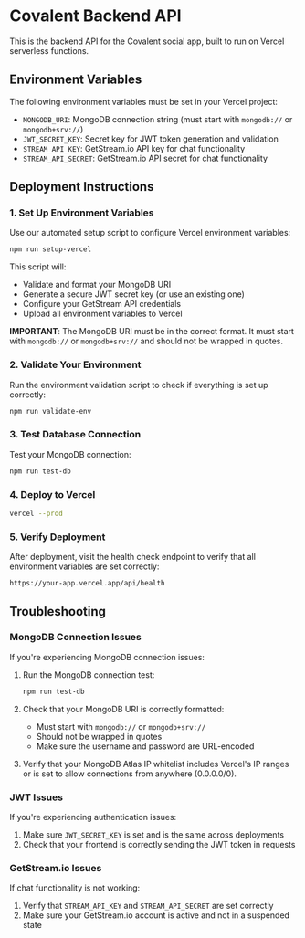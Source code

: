 # Covalent Backend API

This is the backend API for the Covalent social app, built to run on Vercel serverless functions.

## Environment Variables

The following environment variables must be set in your Vercel project:

- `MONGODB_URI`: MongoDB connection string (must start with `mongodb://` or `mongodb+srv://`)
- `JWT_SECRET_KEY`: Secret key for JWT token generation and validation
- `STREAM_API_KEY`: GetStream.io API key for chat functionality
- `STREAM_API_SECRET`: GetStream.io API secret for chat functionality

## Deployment Instructions

### 1. Set Up Environment Variables

Use our automated setup script to configure Vercel environment variables:

```bash
npm run setup-vercel
```

This script will:
- Validate and format your MongoDB URI
- Generate a secure JWT secret key (or use an existing one)
- Configure your GetStream API credentials
- Upload all environment variables to Vercel

**IMPORTANT**: The MongoDB URI must be in the correct format. It must start with `mongodb://` or `mongodb+srv://` and should not be wrapped in quotes.

### 2. Validate Your Environment

Run the environment validation script to check if everything is set up correctly:

```bash
npm run validate-env
```

### 3. Test Database Connection

Test your MongoDB connection:

```bash
npm run test-db
```

### 4. Deploy to Vercel

```bash
vercel --prod
```

### 5. Verify Deployment

After deployment, visit the health check endpoint to verify that all environment variables are set correctly:

```
https://your-app.vercel.app/api/health
```

## Troubleshooting

### MongoDB Connection Issues

If you're experiencing MongoDB connection issues:

1. Run the MongoDB connection test:
   ```bash
   npm run test-db
   ```

2. Check that your MongoDB URI is correctly formatted:
   - Must start with `mongodb://` or `mongodb+srv://`
   - Should not be wrapped in quotes
   - Make sure the username and password are URL-encoded

3. Verify that your MongoDB Atlas IP whitelist includes Vercel's IP ranges or is set to allow connections from anywhere (0.0.0.0/0).

### JWT Issues

If you're experiencing authentication issues:

1. Make sure `JWT_SECRET_KEY` is set and is the same across deployments
2. Check that your frontend is correctly sending the JWT token in requests

### GetStream.io Issues

If chat functionality is not working:

1. Verify that `STREAM_API_KEY` and `STREAM_API_SECRET` are set correctly
2. Make sure your GetStream.io account is active and not in a suspended state
